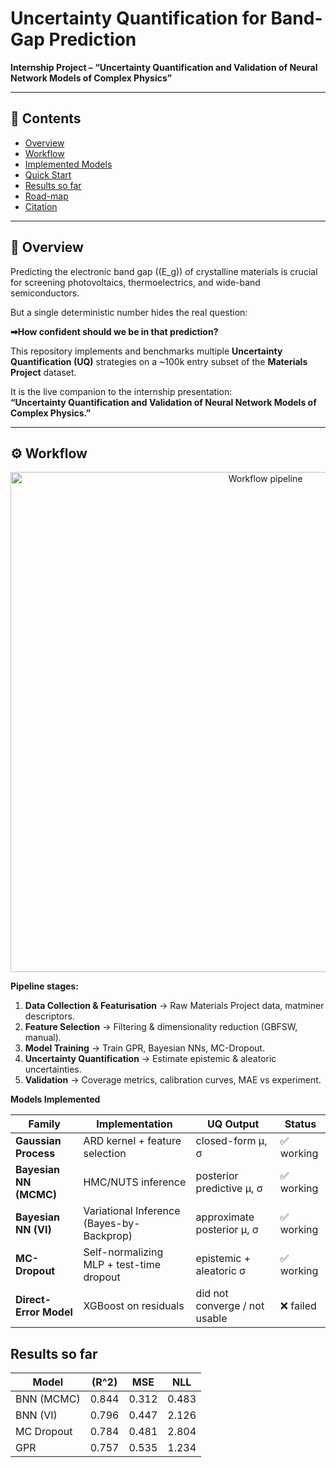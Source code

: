 # Uncertainty Quantification for Band-Gap Prediction  

**Internship Project – “Uncertainty Quantification and Validation of Neural Network Models of Complex Physics”**

---

## 📑 Contents
- [Overview](#-overview)  
- [Workflow](#-workflow)  
- [Implemented Models](#-implemented-models)  
- [Quick Start](#-quick-start)  
- [Results so far](#-results-so-far)  
- [Road-map](#-road-map)  
- [Citation](#-citation)  

---

## 🔎 Overview
Predicting the electronic band gap (\(E_g\)) of crystalline materials is crucial for screening photovoltaics, thermoelectrics, and wide-band semiconductors.  

But a single deterministic number hides the real question:  

**➡How confident should we be in that prediction?**

This repository implements and benchmarks multiple **Uncertainty Quantification (UQ)** strategies on a ~100k entry subset of the **Materials Project** dataset.  

It is the live companion to the internship presentation:  
**“Uncertainty Quantification and Validation of Neural Network Models of Complex Physics.”**

---

## ⚙️ Workflow

<p align="center">
  <img src="docs/workflow.png" alt="Workflow pipeline" width="800">
</p>

**Pipeline stages:**
1. **Data Collection & Featurisation** → Raw Materials Project data, matminer descriptors.  
2. **Feature Selection** → Filtering & dimensionality reduction (GBFSW, manual).  
3. **Model Training** → Train GPR, Bayesian NNs, MC-Dropout.  
4. **Uncertainty Quantification** → Estimate epistemic & aleatoric uncertainties.  
5. **Validation** → Coverage metrics, calibration curves, MAE vs experiment.

**Models Implemented** 

| Family                 | Implementation                           | UQ Output                   | Status |
|-------------------------|------------------------------------------|------------------------------|--------|
| **Gaussian Process**   | ARD kernel + feature selection           | closed-form μ, σ             | ✅ working |
| **Bayesian NN (MCMC)** | HMC/NUTS inference                       | posterior predictive μ, σ     | ✅ working |
| **Bayesian NN (VI)**   | Variational Inference (Bayes-by-Backprop)| approximate posterior μ, σ    | ✅ working |
| **MC-Dropout**         | Self-normalizing MLP + test-time dropout | epistemic + aleatoric σ      | ✅ working |
| **Direct-Error Model** | XGBoost on residuals                     | did not converge / not usable | ❌ failed |


## Results so far

| Model        | \(R^2\) | MSE   | NLL   |
|--------------|---------|-------|-------|
| BNN (MCMC)   | 0.844   | 0.312 | 0.483 |
| BNN (VI)     | 0.796   | 0.447 | 2.126 |
| MC Dropout   | 0.784   | 0.481 | 2.804 |
| GPR          | 0.757   | 0.535 | 1.234 |

